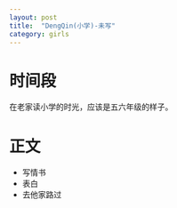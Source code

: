 ```yaml
---
layout: post
title:  "DengQin(小学)-未写"
category: girls
---
```




# 时间段

在老家读小学的时光，应该是五六年级的样子。

# 正文

- 写情书
- 表白
- 去他家路过

